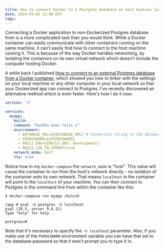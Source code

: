```yaml
---
title: How to connect Docker to a Postgres database on host machine localhost
date: 2019-02-05 12:00 EST
tags:
---
```


Connecting a Docker application to non-Dockerized Postgres database from is a more complicated task
than you would think. While a Docker container can easily communicate with other containers running on the same machine,
it can't easily find how to connect to the host machine running it. This is because of the way Docker handles 
networking, by isolating the containers on its own virtual network which doesn't include the computer hosting Docker.

A while back I published [How to connect to an external Postgres database from a Docker container](2017-06-01-connecting-to-external-postgres-database-with-docker.html.markdown),
which showed you how to tinker with the settings on your local machine or any other computer in your local network
so that your Dockerized app can connect to Postgres. I've recently discovered an alternative method which is even faster.
Here's how I do it now: 

```yaml
version: '3'

services:
  myapp:
    build: .
    command: "bundle exec rails s"
    environment:
      - DATABASE_URL=${DATABASE_URL} # Connection string to the database goes here
      - PGPASSWORD=${PGPASSWORD}
      - RAILS_ENV=${RAILS_ENV:-development}
      - RAILS_LOG_TO_STDOUT=true
    network_mode: host
    tty: true
```

Notice how in my `docker-compose` the `network_mode` is "host". This value will cause the container to run from the
host's network directly - no isolation of the container onto its own network. That means `localhost` in the container
will point to the `localhost` of your machine. You can then connect to Postgres in the command line from within
the container like this:

```
$ docker-compose run myapp /bin/sh

/app # psql -U postgres -h localhost
psql (10.5, server 9.6.11)
Type "help" for help.

postgres=# 

``` 

Note that it's necessary to specify the `-h localhost` parameter. Also, if you make use of the `PGPASSWORD` environment
variable you can have that set to the database password so that it won't prompt you to type it in.